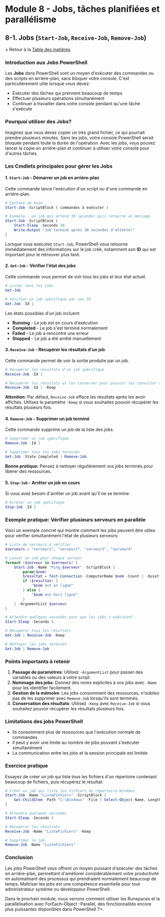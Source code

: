 # Module 8 - Jobs, tâches planifiées et parallélisme
## 8-1. Jobs (`Start-Job`, `Receive-Job`, `Remove-Job`)

🔝 Retour à la [Table des matières](/SOMMAIRE.md)

### Introduction aux Jobs PowerShell

Les **Jobs** dans PowerShell sont un moyen d'exécuter des commandes ou des scripts en arrière-plan, sans bloquer votre console. C'est particulièrement utile lorsque vous devez:
- Exécuter des tâches qui prennent beaucoup de temps
- Effectuer plusieurs opérations simultanément
- Continuer à travailler dans votre console pendant qu'une tâche s'exécute

### Pourquoi utiliser des Jobs?

Imaginez que vous devez copier un très grand fichier, ce qui pourrait prendre plusieurs minutes. Sans les jobs, votre console PowerShell serait bloquée pendant toute la durée de l'opération. Avec les jobs, vous pouvez lancer la copie en arrière-plan et continuer à utiliser votre console pour d'autres tâches.

### Les Cmdlets principales pour gérer les Jobs

#### 1. `Start-Job` - Démarrer un job en arrière-plan

Cette commande lance l'exécution d'un script ou d'une commande en arrière-plan.

```powershell
# Syntaxe de base
Start-Job -ScriptBlock { commandes à exécuter }

# Exemple : un job qui attend 30 secondes puis retourne un message
Start-Job -ScriptBlock {
    Start-Sleep -Seconds 30
    Write-Output "Job terminé après 30 secondes d'attente!"
}
```

Lorsque vous exécutez `Start-Job`, PowerShell vous retourne immédiatement des informations sur le job créé, notamment son **ID** qui est important pour le retrouver plus tard.

#### 2. `Get-Job` - Vérifier l'état des jobs

Cette commande vous permet de voir tous les jobs et leur état actuel.

```powershell
# Lister tous les jobs
Get-Job

# Vérifier un job spécifique par son ID
Get-Job -Id 1
```

Les états possibles d'un job incluent:
- **Running** - Le job est en cours d'exécution
- **Completed** - Le job s'est terminé normalement
- **Failed** - Le job a rencontré une erreur
- **Stopped** - Le job a été arrêté manuellement

#### 3. `Receive-Job` - Récupérer les résultats d'un job

Cette commande permet de voir la sortie produite par un job.

```powershell
# Récupérer les résultats d'un job spécifique
Receive-Job -Id 1

# Récupérer les résultats et les conserver pour pouvoir les consulter à nouveau
Receive-Job -Id 1 -Keep
```

**Attention:** Par défaut, `Receive-Job` efface les résultats après les avoir affichés. Utilisez le paramètre `-Keep` si vous souhaitez pouvoir récupérer les résultats plusieurs fois.

#### 4. `Remove-Job` - Supprimer un job terminé

Cette commande supprime un job de la liste des jobs.

```powershell
# Supprimer un job spécifique
Remove-Job -Id 1

# Supprimer tous les jobs terminés
Get-Job -State Completed | Remove-Job
```

**Bonne pratique:** Pensez à nettoyer régulièrement vos jobs terminés pour libérer des ressources.

#### 5. `Stop-Job` - Arrêter un job en cours

Si vous avez besoin d'arrêter un job avant qu'il ne se termine:

```powershell
# Arrêter un job spécifique
Stop-Job -Id 1
```

### Exemple pratique: Vérifier plusieurs serveurs en parallèle

Voici un exemple concret qui montre comment les jobs peuvent être utiles pour vérifier simultanément l'état de plusieurs serveurs:

```powershell
# Liste de serveurs à vérifier
$serveurs = "serveur1", "serveur2", "serveur3", "serveur4"

# Lancer un job pour chaque serveur
foreach ($serveur in $serveurs) {
    Start-Job -Name "Ping_$serveur" -ScriptBlock {
        param($nom)
        $resultat = Test-Connection -ComputerName $nom -Count 1 -Quiet
        if ($resultat) {
            "$nom est en ligne"
        } else {
            "$nom est hors ligne"
        }
    } -ArgumentList $serveur
}

# Attendre quelques secondes pour que les jobs s'exécutent
Start-Sleep -Seconds 5

# Récupérer tous les résultats
Get-Job | Receive-Job -Keep

# Nettoyer les jobs terminés
Get-Job | Remove-Job
```

### Points importants à retenir

1. **Passage de paramètres**: Utilisez `-ArgumentList` pour passer des variables ou des valeurs à votre script.
2. **Nommage des jobs**: Donnez des noms explicites à vos jobs avec `-Name` pour les identifier facilement.
3. **Gestion de la mémoire**: Les jobs consomment des ressources, n'oubliez pas de les supprimer avec `Remove-Job` lorsqu'ils sont terminés.
4. **Conservation des résultats**: Utilisez `-Keep` avec `Receive-Job` si vous souhaitez pouvoir récupérer les résultats plusieurs fois.

### Limitations des jobs PowerShell

- Ils consomment plus de ressources que l'exécution normale de commandes
- Il peut y avoir une limite au nombre de jobs pouvant s'exécuter simultanément
- La communication entre les jobs et la session principale est limitée

### Exercice pratique

Essayez de créer un job qui liste tous les fichiers d'un répertoire contenant beaucoup de fichiers, puis récupérez le résultat:

```powershell
# Créer un job qui liste les fichiers du répertoire Windows
Start-Job -Name "ListeFichiers" -ScriptBlock {
    Get-ChildItem -Path "C:\Windows" -File | Select-Object Name, Length
}

# Attendre quelques secondes
Start-Sleep -Seconds 5

# Récupérer les résultats
Receive-Job -Name "ListeFichiers" -Keep

# Supprimer le job
Remove-Job -Name "ListeFichiers"
```

### Conclusion

Les jobs PowerShell vous offrent un moyen puissant d'exécuter des tâches en arrière-plan, permettant d'améliorer considérablement votre productivité en automatisant des processus qui prendraient normalement beaucoup de temps. Maîtriser les jobs est une compétence essentielle pour tout administrateur système ou développeur PowerShell.

Dans le prochain module, nous verrons comment utiliser les Runspaces et la parallélisation avec ForEach-Object -Parallel, des fonctionnalités encore plus puissantes disponibles dans PowerShell 7+.
